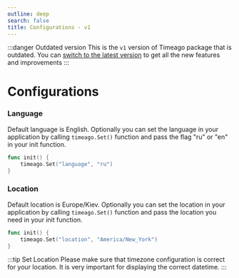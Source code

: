 ```yaml
---
outline: deep
search: false
title: Configurations - v1
---
```


:::danger Outdated version
This is the `v1` version of Timeago package that is outdated. You can [switch to the latest version](/) to get all the new features and improvements
:::

# Configurations

### Language

Default language is English. Optionally you can set the language in your application by calling `timeago.Set()` function and pass the flag "ru" or "en" in your init function.

```go
func init() {
    timeago.Set("language", "ru")
}
```

### Location

Default location is Europe/Kiev. Optionally you can set the location in your application by calling `timeago.Set()` function and pass the location you need in your init function.

```go
func init() {
    timeago.Set("location", "America/New_York")
}
```

:::tip Set Location
Please make sure that timezone configuration is correct for your location. It is very important for displaying the correct datetime.
:::
